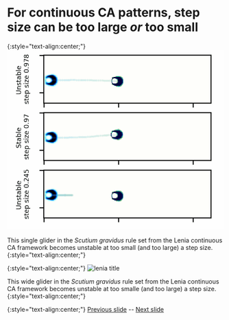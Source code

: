 # For continuous CA patterns, step size can be too large _or_ too small

{:style="text-align:center;"}
![lenia title](https://raw.githubusercontent.com/riveSunder/yuca/master/assets/consequential_step_size/smaller_scutium.gif)

This single glider in the _Scutium gravidus_ rule set from the Lenia continuous CA framework becomes unstable at too small (and too large) a step size. 
{:style="text-align:center;"}

{:style="text-align:center;"}
![lenia title](https://raw.githubusercontent.com/riveSunder/yuca/master/assets/consequential_step_size/superwide_scutium.gif)

This wide glider in the _Scutium gravidus_ rule set from the Lenia continuous CA framework becomes unstable at too smalle (and too large) a step size. 
{:style="text-align:center;"}

{:style="text-align:center;"}
[Previous slide](https://rivesunder.github.io/yuca/ss_slide_004.md) -- [Next slide](https://rivesunder.github.io/yuca/ss_slide_006)
